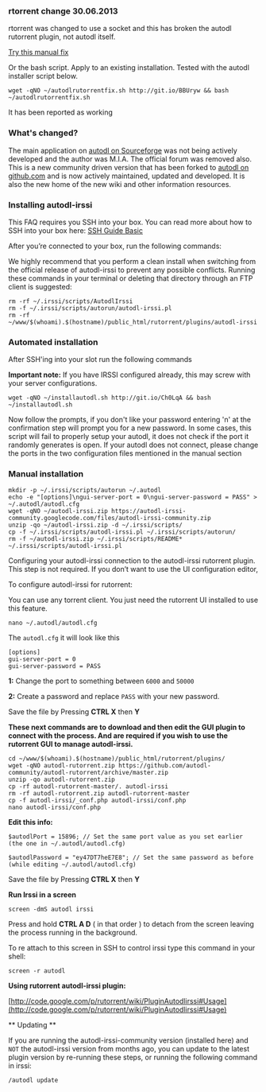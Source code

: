 ### rtorrent change 30.06.2013

rtorrent was changed to use a socket and this has broken the autodl rutorrent plugin, not autodl itself.

[Try this manual fix](http://pastebin.com/y7jNijsS)

Or the bash script. Apply to an existing installation. Tested with the autodl installer script below.

```
wget -qNO ~/autodlrutorrentfix.sh http://git.io/BBUryw && bash ~/autodlrutorrentfix.sh
```

It has been reported as working

### What's changed?

The main application on [ autodl on Sourceforge](http://sourceforge.net/projects/autodl-irssi/) was not being actively developed and the author was M.I.A. The official forum was removed also. This is a new community driven version that has been forked to [autodl on github.com](https://github.com/autodl-community/autodl-irssi) and is now actively maintained, updated and developed. It is also the new home of the new wiki and other information resources.

### Installing autodl-irssi

This FAQ requires you SSH into your box. You can read more about how to SSH into your box here: [SSH Guide Basic](https://www.feralhosting.com/faq/view?question=12)

After you’re connected to your box, run the following commands:

We highly recommend that you perform a clean install when switching from the official release of autodl-irssi to prevent any possible conflicts. Running these commands in your terminal or deleting that directory through an FTP client is suggested:

```
rm -rf ~/.irssi/scripts/AutodlIrssi
rm -f ~/.irssi/scripts/autorun/autodl-irssi.pl
rm -rf ~/www/$(whoami).$(hostname)/public_html/rutorrent/plugins/autodl-irssi
```

### Automated installation

After SSH'ing into your slot run the following commands

**Important note:**  If you have IRSSI configured already, this may screw with your server configurations.

```
wget -qNO ~/installautodl.sh http://git.io/Ch0LqA && bash ~/installautodl.sh
```

Now follow the prompts, if you don't like your password entering 'n' at the confirmation step will prompt you for a new password.  In some cases, this script will fail to properly setup your autodl, it does not check if the port it randomly generates is open.  If your autodl does not connect, please change the ports in the two configuration files mentioned in the manual section

### Manual installation

~~~
mkdir -p ~/.irssi/scripts/autorun ~/.autodl
echo -e "[options]\ngui-server-port = 0\ngui-server-password = PASS" > ~/.autodl/autodl.cfg
wget -qNO ~/autodl-irssi.zip https://autodl-irssi-community.googlecode.com/files/autodl-irssi-community.zip
unzip -qo ~/autodl-irssi.zip -d ~/.irssi/scripts/
cp -f ~/.irssi/scripts/autodl-irssi.pl ~/.irssi/scripts/autorun/
rm -f ~/autodl-irssi.zip ~/.irssi/scripts/README* ~/.irssi/scripts/autodl-irssi.pl
~~~

Configuring your autodl-irssi connection to the autodl-irssi rutorrent plugin. This step is not required. If you don’t want to use the UI configuration editor, 

To configure autodl-irssi for rutorrent:

You can use any torrent client. You just need the rutorrent UI installed to use this feature.

```
nano ~/.autodl/autodl.cfg
```

The `autodl.cfg` it will look like this

~~~
[options]
gui-server-port = 0
gui-server-password = PASS
~~~

**1:** Change the port to something between `6000` and `50000`

**2:** Create a password and replace `PASS` with your new password.

Save the file by Pressing **CTRL X** then **Y**

**These next commands are to download and then edit the GUI plugin to connect with the process. And are required if you wish to use the rutorrent GUI to manage autodl-irssi.**

```
cd ~/www/$(whoami).$(hostname)/public_html/rutorrent/plugins/
wget -qNO autodl-rutorrent.zip https://github.com/autodl-community/autodl-rutorrent/archive/master.zip
unzip -qo autodl-rutorrent.zip
cp -rf autodl-rutorrent-master/. autodl-irssi
rm -rf autodl-rutorrent.zip autodl-rutorrent-master
cp -f autodl-irssi/_conf.php autodl-irssi/conf.php
nano autodl-irssi/conf.php
```

**Edit this info:**

```
$autodlPort = 15896; // Set the same port value as you set earlier (the one in ~/.autodl/autodl.cfg)
```

```
$autodlPassword = "ey47DT7heE7E8"; // Set the same password as before (while editing ~/.autodl/autodl.cfg)
```

Save the file by Pressing **CTRL X** then **Y**

**Run Irssi in a screen**
 
```
screen -dmS autodl irssi
```

Press and hold **CTRL A D** ( in that order ) to detach from the screen leaving the process running in the background.

To re attach to this screen in SSH to control irssi type this command in your shell:

```
screen -r autodl
```

**Using rutorrent autodl-irssi plugin:**

[http://code.google.com/p/rutorrent/wiki/PluginAutodlirssi#Usage](http://code.google.com/p/rutorrent/wiki/PluginAutodlirssi#Usage)

** Updating **

If you are running the autodl-irssi-community version (installed here) and `NOT` the autodl-irssi version from months ago, you can update to the latest plugin version by re-running these steps, or running the following command in irssi:

```
/autodl update
```




